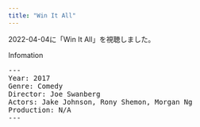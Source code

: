 ```yaml
---
title: "Win It All"
---
```

2022-04-04に「Win It All」を視聴しました。

Infomation
<pre>
---
Year: 2017
Genre: Comedy
Director: Joe Swanberg
Actors: Jake Johnson, Rony Shemon, Morgan Ng
Production: N/A
---
</pre>